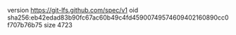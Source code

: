 version https://git-lfs.github.com/spec/v1
oid sha256:eb42edad83b90fc67ac60b49c4fd45900749574609402160890cc0f707b76b75
size 4723
